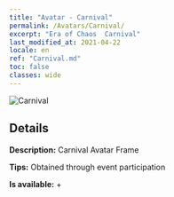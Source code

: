 ```yaml
---
title: "Avatar - Carnival"
permalink: /Avatars/Carnival/
excerpt: "Era of Chaos  Carnival"
last_modified_at: 2021-04-22
locale: en
ref: "Carnival.md"
toc: false
classes: wide
---
```

 ![Carnival](/images/a/avatarFrame_95.png)

## Details

 **Description:** Carnival Avatar Frame 

 **Tips:** Obtained through event participation 

 **Is available:**  + 

